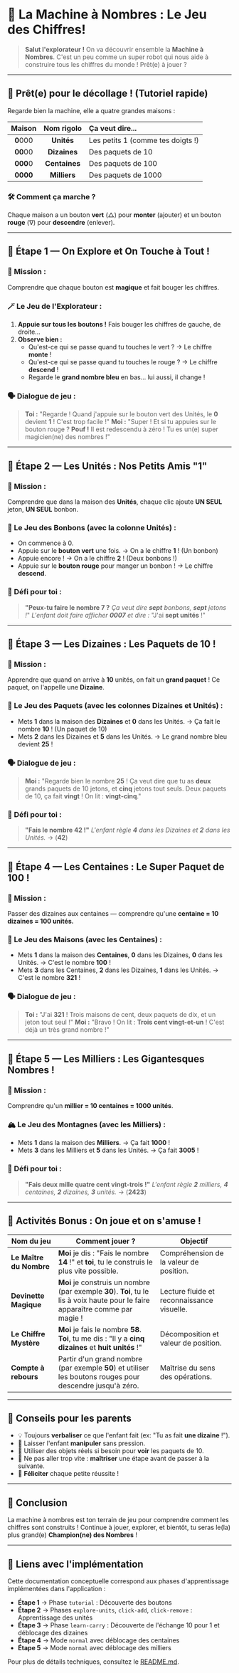 # 🧮 La Machine à Nombres : Le Jeu des Chiffres!

> **Salut l'explorateur !** On va découvrir ensemble la **Machine à Nombres**. C'est un peu comme un super robot qui nous aide à construire tous les chiffres du monde ! Prêt(e) à jouer ?

---

## 🚀 Prêt(e) pour le décollage ! (Tutoriel rapide)

Regarde bien la machine, elle a quatre grandes maisons :

| Maison | Nom rigolo | Ça veut dire... |
| :---: | :---: | :--- |
| **0**000 | **Unités** | Les petits 1 (comme tes doigts !) |
| **00**00 | **Dizaines** | Des paquets de 10 |
| **000**0 | **Centaines** | Des paquets de 100 |
| **0000** | **Milliers** | Des paquets de 1000 |

### 🛠️ Comment ça marche ?

Chaque maison a un bouton **vert** (△) pour **monter** (ajouter) et un bouton **rouge** (∇) pour **descendre** (enlever).

---

## 🧩 Étape 1 — On Explore et On Touche à Tout !

### 🎯 Mission :
Comprendre que chaque bouton est **magique** et fait bouger les chiffres.

### 🪄 Le Jeu de l'Explorateur :
1. **Appuie sur tous les boutons !** Fais bouger les chiffres de gauche, de droite...
2. **Observe bien :**
    * Qu'est-ce qui se passe quand tu touches le vert ? → Le chiffre **monte** !
    * Qu'est-ce qui se passe quand tu touches le rouge ? → Le chiffre **descend** !
    * Regarde le **grand nombre bleu** en bas... lui aussi, il change !

### 🗣️ Dialogue de jeu :
> **Toi :** "Regarde ! Quand j'appuie sur le bouton vert des Unités, le **0** devient **1** ! C'est trop facile !"
> **Moi :** "Super ! Et si tu appuies sur le bouton rouge ? **Pouf !** Il est redescendu à zéro ! Tu es un(e) super magicien(ne) des nombres !"

---

## 🧩 Étape 2 — Les Unités : Nos Petits Amis "1"

### 🎯 Mission :
Comprendre que dans la maison des **Unités**, chaque clic ajoute **UN SEUL** jeton, **UN SEUL** bonbon.

### 🍬 Le Jeu des Bonbons (avec la colonne Unités) :
- On commence à 0.
- Appuie sur le **bouton vert** une fois. → On a le chiffre **1** ! (Un bonbon)
- Appuie encore ! → On a le chiffre **2** ! (Deux bonbons !)
- Appuie sur le **bouton rouge** pour manger un bonbon ! → Le chiffre **descend**.

### 💬 Défi pour toi :
> **"Peux-tu faire le nombre 7 ?** *Ça veut dire **sept** bonbons, **sept** jetons !*"
> *L'enfant doit faire afficher **0007** et dire :* "J'ai **sept unités** !"

---

## 🧩 Étape 3 — Les Dizaines : Les Paquets de 10 !

### 🎯 Mission :
Apprendre que quand on arrive à **10** unités, on fait un **grand paquet** ! Ce paquet, on l'appelle une **Dizaine**.

### 🎁 Le Jeu des Paquets (avec les colonnes Dizaines et Unités) :
- Mets **1** dans la maison des **Dizaines** et **0** dans les Unités. → Ça fait le nombre **10** ! (Un paquet de 10)
- Mets **2** dans les Dizaines et **5** dans les Unités. → Le grand nombre bleu devient **25** !

### 🗣️ Dialogue de jeu :
> **Moi :** "Regarde bien le nombre **25** ! Ça veut dire que tu as **deux** grands paquets de 10 jetons, et **cinq** jetons tout seuls. Deux paquets de 10, ça fait **vingt** ! On lit : **vingt-cinq**."

### 💬 Défi pour toi :
> **"Fais le nombre 42 !"**
> *L'enfant règle **4** dans les Dizaines et **2** dans les Unités.* → (**42**)

---

## 🧩 Étape 4 — Les Centaines : Le Super Paquet de 100 !

### 🎯 Mission :
Passer des dizaines aux centaines — comprendre qu'une **centaine = 10 dizaines = 100 unités.**

### 🏰 Le Jeu des Maisons (avec les Centaines) :
- Mets **1** dans la maison des **Centaines**, **0** dans les Dizaines, **0** dans les Unités. → C'est le nombre **100** !
- Mets **3** dans les Centaines, **2** dans les Dizaines, **1** dans les Unités. → C'est le nombre **321** !

### 🗣️ Dialogue de jeu :
> **Toi :** "J'ai **321** ! Trois maisons de cent, deux paquets de dix, et un jeton tout seul !"
> **Moi :** "Bravo ! On lit : **Trois cent vingt-et-un** ! C'est déjà un très grand nombre !"

---

## 🧩 Étape 5 — Les Milliers : Les Gigantesques Nombres !

### 🎯 Mission :
Comprendre qu'un **millier = 10 centaines = 1000 unités**.

### 🏔️ Le Jeu des Montagnes (avec les Milliers) :
- Mets **1** dans la maison des **Milliers**. → Ça fait **1000** !
- Mets **3** dans les Milliers et **5** dans les Unités. → Ça fait **3005** !

### 💬 Défi pour toi :
> **"Fais deux mille quatre cent vingt-trois !"**
> *L'enfant règle **2** milliers, **4** centaines, **2** dizaines, **3** unités.* → (**2423**)

---

## 🎲 Activités Bonus : On joue et on s'amuse !

| Nom du jeu | Comment jouer ? | Objectif |
|-------------|--------------|-----------|
| **Le Maître du Nombre** | **Moi** je dis : "Fais le nombre **14** !" et **toi**, tu le construis le plus vite possible. | Compréhension de la valeur de position. |
| **Devinette Magique** | **Moi** je construis un nombre (par exemple **30**). **Toi**, tu le lis à voix haute pour le faire apparaître comme par magie ! | Lecture fluide et reconnaissance visuelle. |
| **Le Chiffre Mystère** | **Moi** je fais le nombre **58**. **Toi**, tu me dis : "Il y a **cinq dizaines** et **huit unités** !" | Décomposition et valeur de position. |
| **Compte à rebours** | Partir d'un grand nombre (par exemple **50**) et utiliser les boutons rouges pour descendre jusqu'à zéro. | Maîtrise du sens des opérations. |

---

## 💬 Conseils pour les parents

- 💡 Toujours **verbaliser** ce que l'enfant fait (ex: "Tu as fait **une dizaine** !").
- 👀 Laisser l'enfant **manipuler** sans pression.
- 🧱 Utiliser des objets réels si besoin pour **voir** les paquets de 10.
- 🚫 Ne pas aller trop vite : **maîtriser** une étape avant de passer à la suivante.
- 🎉 **Féliciter** chaque petite réussite !

---

## 🏁 Conclusion

La machine à nombres est ton terrain de jeu pour comprendre comment les chiffres sont construits ! Continue à jouer, explorer, et bientôt, tu seras le(la) plus grand(e) **Champion(ne) des Nombres** !

---

## 🔗 Liens avec l'implémentation

Cette documentation conceptuelle correspond aux phases d'apprentissage implémentées dans l'application :

- **Étape 1** → Phase `tutorial` : Découverte des boutons
- **Étape 2** → Phases `explore-units`, `click-add`, `click-remove` : Apprentissage des unités
- **Étape 3** → Phase `learn-carry` : Découverte de l'échange 10 pour 1 et déblocage des dizaines
- **Étape 4** → Mode `normal` avec déblocage des centaines
- **Étape 5** → Mode `normal` avec déblocage des milliers

Pour plus de détails techniques, consultez le [README.md](README.md).
